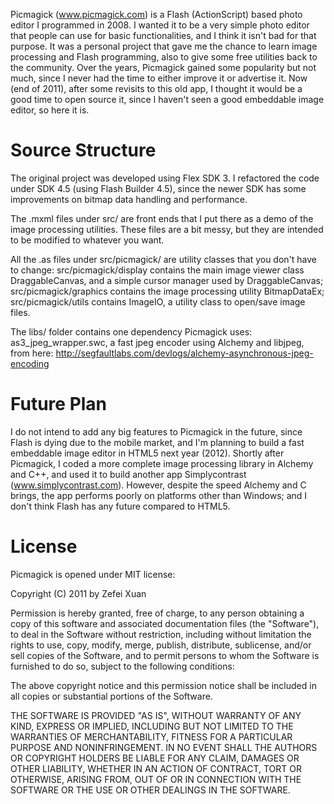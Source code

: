 Picmagick (www.picmagick.com) is a Flash (ActionScript) based photo editor I programmed in 2008. I wanted it to be a very simple photo editor that people can use for basic functionalities, and I think it isn't bad for that purpose. It was a personal project that gave me the chance to learn image processing and Flash programming, also to give some free utilities back to the community. Over the years, Picmagick gained some popularity but not much, since I never had the time to either improve it or advertise it. Now (end of 2011), after some revisits to this old app, I thought it would be a good time to open source it, since I haven't seen a good embeddable image editor, so here it is.

Source Structure
================

The original project was developed using Flex SDK 3. I refactored the code under SDK 4.5 (using Flash Builder 4.5), since the newer SDK has some improvements on bitmap data handling and performance.

The .mxml files under src/ are front ends that I put there as a demo of the image processing utilities. These files are a bit messy, but they are intended to be modified to whatever you want.

All the .as files under src/picmagick/ are utility classes that you don't have to change: src/picmagick/display contains the main image viewer class DraggableCanvas, and a simple cursor manager used by DraggableCanvas; src/picmagick/graphics contains the image processing utility BitmapDataEx; src/picmagick/utils contains ImageIO, a utility class to open/save image files.

The libs/ folder contains one dependency Picmagick uses: as3_jpeg_wrapper.swc, a fast jpeg encoder using Alchemy and libjpeg, from here: http://segfaultlabs.com/devlogs/alchemy-asynchronous-jpeg-encoding

Future Plan
===========

I do not intend to add any big features to Picmagick in the future, since Flash is dying due to the mobile market, and I'm planning to build a fast embeddable image editor in HTML5 next year (2012). Shortly after Picmagick, I coded a more complete image processing library in Alchemy and C++, and used it to build another app Simplycontrast (www.simplycontrast.com). However, despite the speed Alchemy and C brings, the app performs poorly on platforms other than Windows; and I don't think Flash has any future compared to HTML5.

License
=======

Picmagick is opened under MIT license:

Copyright (C) 2011 by Zefei Xuan

Permission is hereby granted, free of charge, to any person obtaining a copy
of this software and associated documentation files (the "Software"), to deal
in the Software without restriction, including without limitation the rights
to use, copy, modify, merge, publish, distribute, sublicense, and/or sell
copies of the Software, and to permit persons to whom the Software is
furnished to do so, subject to the following conditions:

The above copyright notice and this permission notice shall be included in
all copies or substantial portions of the Software.

THE SOFTWARE IS PROVIDED "AS IS", WITHOUT WARRANTY OF ANY KIND, EXPRESS OR
IMPLIED, INCLUDING BUT NOT LIMITED TO THE WARRANTIES OF MERCHANTABILITY,
FITNESS FOR A PARTICULAR PURPOSE AND NONINFRINGEMENT. IN NO EVENT SHALL THE
AUTHORS OR COPYRIGHT HOLDERS BE LIABLE FOR ANY CLAIM, DAMAGES OR OTHER
LIABILITY, WHETHER IN AN ACTION OF CONTRACT, TORT OR OTHERWISE, ARISING FROM,
OUT OF OR IN CONNECTION WITH THE SOFTWARE OR THE USE OR OTHER DEALINGS IN
THE SOFTWARE.
